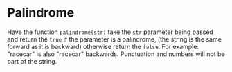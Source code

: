 # Palindrome

Have the function `palindrome(str)` take the `str` parameter being passed and return the `true` if the parameter is a palindrome, (the string is the same forward as it is backward) otherwise return the `false`. For example: "racecar" is also "racecar" backwards. Punctuation and numbers will not be part of the string.